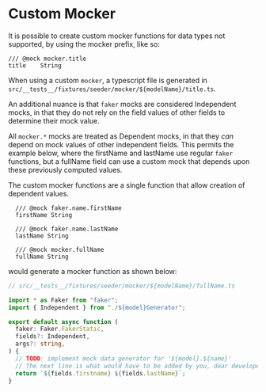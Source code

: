 # Custom Mocker

It is possible to create custom mocker functions for data types not supported,
by using the mocker prefix, like so:

```prisma
/// @mock mocker.title
title    String
```

When using a custom `mocker`, a typescript file is generated in
`src/__tests__/fixtures/seeder/mocker/${modelName}/title.ts`.

An additional nuance is that `faker` mocks are considered Independent mocks, in
that they do not rely on the field values of other fields to determine their
mock value.

All `mocker.*` mocks are treated as Dependent mocks, in that they _can_ depend
on mock values of other independent fields. This permits the example below,
where the firstName and lastName use regular `faker` functions, but a fullName
field can use a custom mock that depends upon these previously computed values.

The custom mocker functions are a single function that allow creation of
dependent values.

```prisma
  /// @mock faker.name.firstName
  firstName String

  /// @mock faker.name.lastName
  lastName String

  /// @mock mocker.fullName
  fullName String
```

would generate a mocker function as shown below:

```ts
// src/__tests__/fixtures/seeder/mocker/${modelName}/fullName.ts

import * as Faker from "faker";
import { Independent } from "./${model}Generator";

export default async function (
  faker: Faker.FakerStatic,
  fields?: Independent,
  args?: string,
) {
  // TODO: implement mock data generator for '${model}.${name}'
  // The next line is what would have to be added by you, dear developer.
  return `${fields.firstname} ${fields.lastName}`;
}
```
